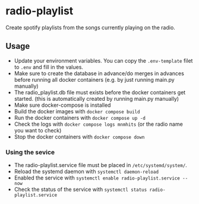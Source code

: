 # radio-playlist
Create spotify playlists from the songs currently playing on the radio.

## Usage
- Update your environment variables. You can copy the `.env-template` filet to `.env` and fill in the values.
- Make sure to create the database in advance/do merges in advances before running all docker containers (e.g. by just running main.py manually)
- The radio_playlist.db file must exists before the docker containers get started. (this is automatically created by running main.py manually)
- Make sure docker-compose is installed
- Build the docker images with `docker compose build`
- Run the docker containers with `docker compose up -d`
- Check the logs with `docker compose logs mnmhits` (or the radio name you want to check)
- Stop the docker containers with `docker compose down`


### Using the sevice
- The radio-playlist.service file must be placed in `/etc/systemd/system/`.
- Reload the systemd daemon with `systemctl daemon-reload`
- Enabled the service with `systemctl enable radio-playlist.service --now`
- Check the status of the service with `systemctl status radio-playlist.service`